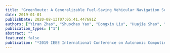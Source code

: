 ```yaml
---
title: "GreenRoute: A Generalizable Fuel-Saving Vehicular Navigation Service"
date: 2019-01-01
publishDate: 2020-08-13T07:05:41.447691Z
authors: ["Yiran Zhao", "Shuochao Yao", "Dongxin Liu", "Huajie Shao", "Shengzhong Liu"]
publication_types: ["1"]
abstract: ""
featured: false
publication: "*2019 IEEE International Conference on Autonomic Computing (ICAC)*"
---
```


